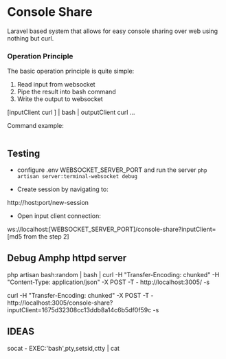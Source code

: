 # Console Share

Laravel based system that allows for easy console sharing over web using nothing but curl.

### Operation Principle

The basic operation principle is quite simple:

1) Read input from websocket
2) Pipe the result into bash command
3) Write the output to websocket

[inputClient curl ] | bash | outputClient curl ...

Command example:


```bash
```

## Testing  

- configure .env WEBSOCKET_SERVER_PORT and run the server `php artisan server:terminal-websocket debug`

- Create session by navigating to:  

http://host:port/new-session

- Open input client connection: 

ws://localhost:[WEBSOCKET_SERVER_PORT]/console-share?inputClient=[md5 from the step 2]



## Debug Amphp httpd server  

php artisan bash:random | bash | curl -H "Transfer-Encoding: chunked"  -H "Content-Type: application/json"  -X POST -T - http://localhost:3005/ -s

curl -H "Transfer-Encoding: chunked" -X POST -T - http://localhost:3005/console-share?inputClient=1675d32308cc13ddb8a14c6b5df0f59c -s


## IDEAS

socat - EXEC:'bash',pty,setsid,ctty | cat
